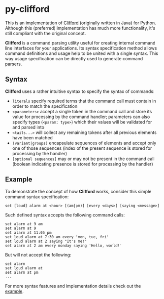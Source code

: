# py-clifford
This is an implementation of [Clifford](https://github.com/michalwa/Clifford)
(originally written in Java) for Python.
Although this (preferred) implementation has much more functionality,
it's still compliant with the original concept.

**Clifford** is a command parsing utility useful for creating internal
command line interfaces for your applications. Its syntax specification method
allows command definitions and usage help to be united with a single syntax.
This way usage specification can be directly used to generate command parsers.

## Syntax
**Clifford** uses a rather intuitive syntax to specify the syntax of commands:
- `literals` specify required terms that the command call must contain
  in order to match the specification
- `<parameters>` accept a single token in the command call and store its value
  for processing by the command handler; parameters can also specify types
  (`<param: type>`) which their values will be validated for and parsed into
- `<tails...>` will collect any remaining tokens after all previous elements
  have been matched
- `(variant|groups)` encapsulate sequences of elements and accept only one of
  those sequences (index of the present sequence is stored for processing by the handler)
- `[optional sequences]` may or may not be present in the command call
  (boolean indicating presence is stored for processing by the handler)

## Example
To demonstrate the concept of how **Clifford** works, consider this simple command syntax
specification:

    set [loud] alarm at <hour> [(am|pm)] [every <days>] [saying <message>]

Such defined syntax accepts the following command calls:

    set alarm at 9 am
    set alarm at 9
    set alarm at 11:05 pm
    set loud alarm at 7:30 am every 'mon, tue, fri'
    set loud alarm at 2 saying "It's me!"
    set alarm at 2 am every monday saying 'Hello, world!'

But will not accept the following:

    set alarm
    set loud alarm at
    set alarm at pm
    ...

For more syntax features and implementation details check out the [example](example.py).

